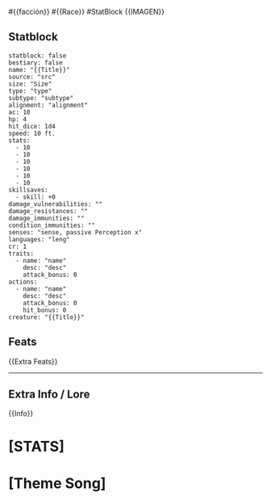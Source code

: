 #{{facción}} #{{Race}} #StatBlock 
{{IMAGEN}}
## Statblock
```statblock
statblock: false
bestiary: false
name: "{{Title}}"
source: "src"
size: "Size"
type: "type"
subtype: "subtype"
alignment: "alignment"
ac: 10
hp: 4
hit_dice: 1d4
speed: 10 ft.
stats:
  - 10
  - 10
  - 10
  - 10
  - 10
  - 10
skillsaves:
  - skill: +0
damage_vulnerabilities: ""
damage_resistances: ""
damage_immunities: ""
condition_immunities: ""
senses: "sense, passive Perception x"
languages: "leng"
cr: 1
traits:
  - name: "name"
    desc: "desc"
    attack_bonus: 0
actions:
  - name: "name"
    desc: "desc"
    attack_bonus: 0
    hit_bonus: 0
creature: "{{Title}}"
```
## Feats
{{Extra Feats}}
***
## Extra Info / Lore
{{Info}}
# [STATS]
# [Theme Song]
